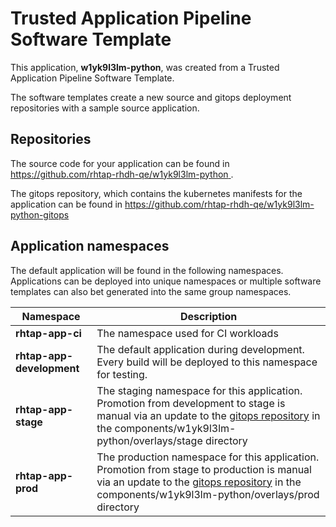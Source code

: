 # Trusted Application Pipeline Software Template

This application, **w1yk9l3lm-python**, was created from a Trusted Application Pipeline Software Template.

The software templates create a new source and gitops deployment repositories with a sample source application. 

## Repositories

The source code for your application can be found in [https://github.com/rhtap-rhdh-qe/w1yk9l3lm-python ](https://github.com/rhtap-rhdh-qe/w1yk9l3lm-python ).
 
The gitops repository, which contains the kubernetes manifests for the application can be found in 
[https://github.com/rhtap-rhdh-qe/w1yk9l3lm-python-gitops ](https://github.com/rhtap-rhdh-qe/w1yk9l3lm-python-gitops ) 

## Application namespaces 

The default application will be found in the following namespaces. Applications can be deployed into unique namespaces or multiple software templates can also bet generated into the same group namespaces.  

|  Namespace   |  Description   |  
| -------- | -------- |
| **rhtap-app-ci** | The namespace used for CI workloads |
| **rhtap-app-development** | The default application during development. Every build will be deployed to this namespace for testing. |
| **rhtap-app-stage** | The staging namespace for this application. Promotion from development to stage is manual via an update to the [gitops repository](https://github.com/rhtap-rhdh-qe/w1yk9l3lm-python-gitops ) in the components/w1yk9l3lm-python/overlays/stage directory |
| **rhtap-app-prod** | The production namespace for this application. Promotion from stage to production is manual via an update to the [gitops repository](https://github.com/rhtap-rhdh-qe/w1yk9l3lm-python-gitops ) in the components/w1yk9l3lm-python/overlays/prod directory |